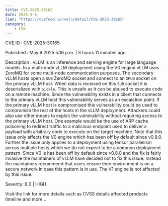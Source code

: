 ```yaml
---
title: CVE-2025-30165
date: 2025-5-6
lien: "https://cvefeed.io/vuln/detail/CVE-2025-30165"
category:
    - CVE
---
```


CVE ID : CVE-2025-30165

Published :  May 6
2025
5:16 p.m. | 3 hours
11 minutes ago

Description : vLLM is an inference and serving engine for large language models. In a multi-node vLLM deployment using the V0 engine
vLLM uses ZeroMQ for some multi-node communication purposes. The secondary vLLM hosts open a `SUB` ZeroMQ socket and connect to an `XPUB` socket on the primary vLLM host. When data is received on this `SUB` socket
it is deserialized with `pickle`. This is unsafe
as it can be abused to execute code on a remote machine. Since the vulnerability exists in a client that connects to the primary vLLM host
this vulnerability serves as an escalation point. If the primary vLLM host is compromised
this vulnerability could be used to compromise the rest of the hosts in the vLLM deployment. Attackers could also use other means to exploit the vulnerability without requiring access to the primary vLLM host. One example would be the use of ARP cache poisoning to redirect traffic to a malicious endpoint used to deliver a payload with arbitrary code to execute on the target machine. Note that this issue only affects the V0 engine
which has been off by default since v0.8.0. Further
the issue only applies to a deployment using tensor parallelism across multiple hosts
which we do not expect to be a common deployment pattern. Since V0 is has been off by default since v0.8.0 and the fix is fairly invasive
the maintainers of vLLM have decided not to fix this issue. Instead
the maintainers recommend that users ensure their environment is on a secure network in case this pattern is in use. The V1 engine is not affected by this issue.

Severity: 8.0 | HIGH

Visit the link for more details
such as CVSS details
affected products
timeline
and more...
